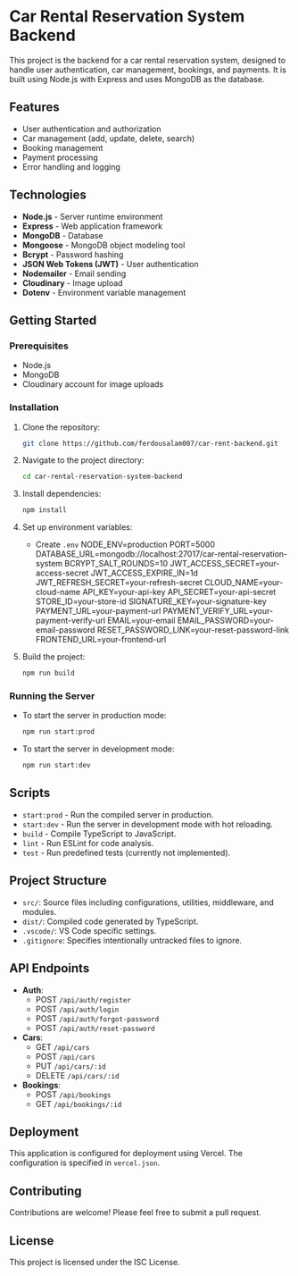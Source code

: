 # Car Rental Reservation System Backend

This project is the backend for a car rental reservation system, designed to handle user authentication, car management, bookings, and payments. It is built using Node.js with Express and uses MongoDB as the database.

## Features

- User authentication and authorization
- Car management (add, update, delete, search)
- Booking management
- Payment processing
- Error handling and logging

## Technologies

- **Node.js** - Server runtime environment
- **Express** - Web application framework
- **MongoDB** - Database
- **Mongoose** - MongoDB object modeling tool
- **Bcrypt** - Password hashing
- **JSON Web Tokens (JWT)** - User authentication
- **Nodemailer** - Email sending
- **Cloudinary** - Image upload
- **Dotenv** - Environment variable management

## Getting Started

### Prerequisites

- Node.js
- MongoDB
- Cloudinary account for image uploads

### Installation

1. Clone the repository:
   ```bash
   git clone https://github.com/ferdousalam007/car-rent-backend.git
   ```
2. Navigate to the project directory:
   ```bash
   cd car-rental-reservation-system-backend
   ```
3. Install dependencies:
   ```bash
   npm install
   ```
4. Set up environment variables:
   - Create `.env`
   NODE_ENV=production
   PORT=5000
   DATABASE_URL=mongodb://localhost:27017/car-rental-reservation-system
   BCRYPT_SALT_ROUNDS=10
   JWT_ACCESS_SECRET=your-access-secret
   JWT_ACCESS_EXPIRE_IN=1d
   JWT_REFRESH_SECRET=your-refresh-secret
   CLOUD_NAME=your-cloud-name
   API_KEY=your-api-key
   API_SECRET=your-api-secret
   STORE_ID=your-store-id
   SIGNATURE_KEY=your-signature-key
   PAYMENT_URL=your-payment-url
   PAYMENT_VERIFY_URL=your-payment-verify-url
   EMAIL=your-email
   EMAIL_PASSWORD=your-email-password
   RESET_PASSWORD_LINK=your-reset-password-link
   FRONTEND_URL=your-frontend-url

5. Build the project:
   ```bash
   npm run build
   ```

### Running the Server

- To start the server in production mode:
  ```bash
  npm run start:prod
  ```
- To start the server in development mode:
  ```bash
  npm run start:dev
  ```

## Scripts

- `start:prod` - Run the compiled server in production.
- `start:dev` - Run the server in development mode with hot reloading.
- `build` - Compile TypeScript to JavaScript.
- `lint` - Run ESLint for code analysis.
- `test` - Run predefined tests (currently not implemented).

## Project Structure

- `src/`: Source files including configurations, utilities, middleware, and modules.
- `dist/`: Compiled code generated by TypeScript.
- `.vscode/`: VS Code specific settings.
- `.gitignore`: Specifies intentionally untracked files to ignore.

## API Endpoints

- **Auth**:
  - POST `/api/auth/register`
  - POST `/api/auth/login`
  - POST `/api/auth/forgot-password`
  - POST `/api/auth/reset-password`
- **Cars**:
  - GET `/api/cars`
  - POST `/api/cars`
  - PUT `/api/cars/:id`
  - DELETE `/api/cars/:id`
- **Bookings**:
  - POST `/api/bookings`
  - GET `/api/bookings/:id`

## Deployment

This application is configured for deployment using Vercel. The configuration is specified in `vercel.json`.

## Contributing

Contributions are welcome! Please feel free to submit a pull request.

## License

This project is licensed under the ISC License.